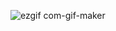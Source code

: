 ![ezgif com-gif-maker](https://user-images.githubusercontent.com/54762273/158341847-1f32e23a-f31d-40f6-8db7-3e36a0f0766c.gif)


